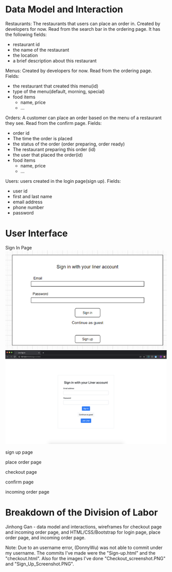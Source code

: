 # Data Model and Interaction
Restaurants: The restaurants that users can place an order in. Created by developers for now. Read from the search bar in the ordering page. It has the following fields:
- restaurant id
- the name of the restaurant
- the location
- a brief description about this restaurant

Menus: Created by developers for now. Read from the ordering page. Fields:
- the restaurant that created this menu(id)
- type of the menu(default, morning, special)
- food items
  - name, price
  - ...

Orders: A customer can place an order based on the menu of a restaurant they see. Read from the confirm page. Fields:
- order id
- The time the order is placed
- the status of the order (order preparing, order ready)
- The restaurant preparing this order (id)
- the user that placed the order(id)
- food items
  - name, price
  - ...

Users: users created in the login page(sign up). Fields:
- user id
- first and last name
- email address
- phone number
- password

# User Interface
Sign In Page  
![sign in wireframe](https://github.com/Jinhong19/cs326-final-iota/blob/master/docs/images/sign_In_wireframe.PNG)  
![sign in code](https://github.com/Jinhong19/cs326-final-iota/blob/master/docs/images/sign_in_screenshot.png)  

sign up page  

place order page  

checkout page  

confirm page  

incoming order page

# Breakdown of the Division of Labor
Jinhong Gan - data model and interactions, wireframes for checkout page and incoming order page, and HTML/CSS/Bootstrap for login page, place order page, and incoming order page.  

Note: Due to an username error, (DonnyWu) was not able to commit under my username. The commits I've made were the "Sign-up.html" and the "checkout.html". Also for the images I've done "Checkout_screenshot.PNG" and "Sign_Up_Screenshot.PNG".